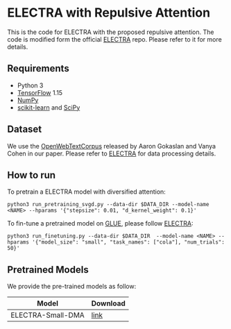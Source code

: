 # ELECTRA with Repulsive Attention

This is the code for ELECTRA with the proposed repulsive attention. The code is modified 
form the official [ELECTRA](https://github.com/google-research/electra) repo. Please refer to it for 
more details.

## Requirements
* Python 3
* [TensorFlow](https://www.tensorflow.org/) 1.15 
* [NumPy](https://numpy.org/)
* [scikit-learn](https://scikit-learn.org/stable/) and [SciPy](https://www.scipy.org/) 


## Dataset

We use the [OpenWebTextCorpus](https://skylion007.github.io/OpenWebTextCorpus/) released by Aaron Gokaslan and Vanya Cohen in our paper. 
Please refer to [ELECTRA](https://github.com/google-research/electra) for data processing details.

## How to run
To pretrain a ELECTRA model with diversified attention:
```
python3 run_pretraining_svgd.py --data-dir $DATA_DIR --model-name <NAME> --hparams '{"stepsize": 0.01, "d_kernel_weight": 0.1}' 
```
To fin-tune a pretrained model on [GLUE](https://gluebenchmark.com/), please follow [ELECTRA](https://github.com/google-research/electra):
```
python3 run_finetuning.py --data-dir $DATA_DIR  --model-name <NAME> --hparams '{"model_size": "small", "task_names": ["cola"], "num_trials": 50}'
```

## Pretrained Models

We provide the pre-trained models as follow:

| Model | Download |
| --- | --- |
| ELECTRA-Small-DMA | [link](https://drive.google.com/file/d/1dYQazMD06bLKGan-D8vwbXAnlU8pIJ0R/view?usp=sharing)|

